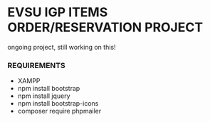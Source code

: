 # EVSU IGP ITEMS ORDER/RESERVATION PROJECT
ongoing project, still working on this!

### REQUIREMENTS
- XAMPP
- npm install bootstrap
- npm install jquery
- npm install bootstrap-icons
- composer require phpmailer
